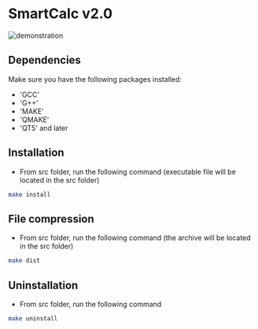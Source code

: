 # SmartCalc v2.0

![demonstration](misc/SmartCalc.gif)

## Dependencies

Make sure you have the following packages installed:

- 'GCC'
- 'G++'
- 'MAKE'
- 'QMAKE'
- 'QT5' and later

## Installation

- From src folder, run the following command (executable file will be located in the src folder)

```sh
make install
```

## File compression

- From src folder, run the following command (the archive will be located in the src folder)

```sh
make dist
```

## Uninstallation

- From src folder, run the following command

```sh
make uninstall
```
